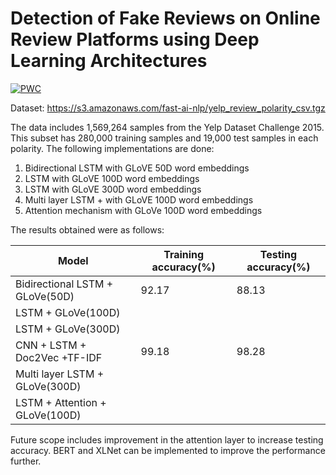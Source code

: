 # Detection of Fake Reviews on Online Review Platforms using Deep Learning Architectures
[![PWC](https://img.shields.io/endpoint.svg?url=https://paperswithcode.com/badge/unsupervised-data-augmentation/sentiment-analysis-on-yelp-fine-grained)](https://paperswithcode.com/sota/sentiment-analysis-on-yelp-fine-grained?p=unsupervised-data-augmentation)

Dataset: https://s3.amazonaws.com/fast-ai-nlp/yelp_review_polarity_csv.tgz

The data includes 1,569,264 samples from the Yelp Dataset Challenge 2015. This subset has 280,000 training samples and 19,000 test samples in each polarity.
The following implementations are done:
1. Bidirectional LSTM with GLoVE 50D word embeddings
2. LSTM with GLoVE 100D word embeddings
3. LSTM with GLoVE 300D word embeddings
4. Multi layer LSTM + with GLoVE 100D word embeddings
5. Attention mechanism with GLoVe 100D word embeddings

The results obtained were as follows:

| Model | Training accuracy(%) | Testing accuracy(%) |
| ----- | ----------------- | ---------------- |
| Bidirectional LSTM + GLoVe(50D) | 92.17  | 88.13 |
| LSTM + GLoVe(100D) |  |  |
| LSTM + GLoVe(300D) |  |  |
| CNN + LSTM + Doc2Vec +TF-IDF | 99.18  | 98.28 |
| Multi layer LSTM + GLoVe(300D) |  |  |
| LSTM + Attention + GLoVe(100D) |  | |

Future scope includes improvement in the attention layer to increase testing accuracy. BERT and XLNet can be implemented to improve the performance further.
